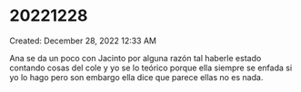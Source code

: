 # 20221228

Created: December 28, 2022 12:33 AM

Ana se da un poco con Jacinto por alguna razón tal haberle estado contando cosas del cole y yo se lo teórico porque ella siempre se enfada si yo lo hago pero son embargo ella dice que parece ellas no es nada.
